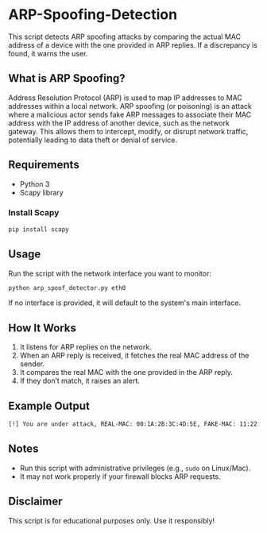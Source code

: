 # ARP-Spoofing-Detection

This script detects ARP spoofing attacks by comparing the actual MAC address of a device with the one provided in ARP replies. If a discrepancy is found, it warns the user.

## What is ARP Spoofing?

Address Resolution Protocol (ARP) is used to map IP addresses to MAC addresses within a local network. ARP spoofing (or poisoning) is an attack where a malicious actor sends fake ARP messages to associate their MAC address with the IP address of another device, such as the network gateway. This allows them to intercept, modify, or disrupt network traffic, potentially leading to data theft or denial of service.

## Requirements

- Python 3
- Scapy library

### Install Scapy

```sh
pip install scapy
```

## Usage

Run the script with the network interface you want to monitor:

```sh
python arp_spoof_detector.py eth0
```

If no interface is provided, it will default to the system's main interface.

## How It Works

1. It listens for ARP replies on the network.
2. When an ARP reply is received, it fetches the real MAC address of the sender.
3. It compares the real MAC with the one provided in the ARP reply.
4. If they don’t match, it raises an alert.

## Example Output

```sh
[!] You are under attack, REAL-MAC: 00:1A:2B:3C:4D:5E, FAKE-MAC: 11:22:33:44:55:66
```

## Notes

- Run this script with administrative privileges (e.g., `sudo` on Linux/Mac).
- It may not work properly if your firewall blocks ARP requests.

## Disclaimer

This script is for educational purposes only. Use it responsibly!

